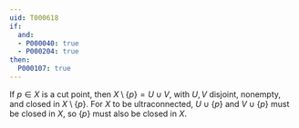 ```yaml
---
uid: T000618
if:
  and:
  - P000040: true
  - P000204: true
then:
  P000107: true
---
```


If $p \in X$ is a cut point, then $X \setminus \{p\} = U \cup V$, with $U, V$ disjoint, nonempty, and closed in $X \setminus \{p\}$. For $X$ to be ultraconnected, $U \cup \{p\}$ and $V \cup \{p\}$ must be closed in $X$, so $\{p\}$ must also be closed in $X$.
